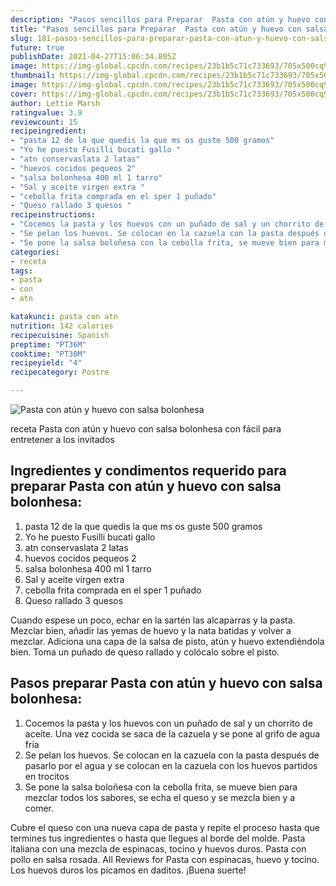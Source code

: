 ```yaml
---
description: "Pasos sencillos para Preparar  Pasta con atún y huevo con salsa bolonhesa"
title: "Pasos sencillos para Preparar  Pasta con atún y huevo con salsa bolonhesa"
slug: 181-pasos-sencillos-para-preparar-pasta-con-atun-y-huevo-con-salsa-bolonhesa
future: true
publishDate: 2021-04-27T15:06:34.805Z
image: https://img-global.cpcdn.com/recipes/23b1b5c71c733693/705x500cq90/pasta-con-atun-y-huevo-con-salsa-bolonhesa-foto-principal.jpg
thumbnail: https://img-global.cpcdn.com/recipes/23b1b5c71c733693/705x500cq90/pasta-con-atun-y-huevo-con-salsa-bolonhesa-foto-principal.jpg
image: https://img-global.cpcdn.com/recipes/23b1b5c71c733693/705x500cq90/pasta-con-atun-y-huevo-con-salsa-bolonhesa-foto-principal.jpg
cover: https://img-global.cpcdn.com/recipes/23b1b5c71c733693/705x500cq90/pasta-con-atun-y-huevo-con-salsa-bolonhesa-foto-principal.jpg
author: Lettie Marsh
ratingvalue: 3.9
reviewcount: 15
recipeingredient:
- "pasta 12 de la que quedis la que ms os guste 500 gramos"
- "Yo he puesto Fusilli bucati gallo "
- "atn conservaslata 2 latas"
- "huevos cocidos pequeos 2"
- "salsa bolonhesa 400 ml 1 tarro"
- "Sal y aceite virgen extra "
- "cebolla frita comprada en el sper 1 puñado"
- "Queso rallado 3 quesos "
recipeinstructions:
- "Cocemos la pasta y los huevos con un puñado de sal y un chorrito de aceite. Una vez cocida se saca de la cazuela y se pone al grifo de agua fría"
- "Se pelan los huevos. Se colocan en la cazuela con la pasta después de pasarlo por el agua y se colocan en la cazuela con los huevos partidos en trocitos"
- "Se pone la salsa boloñesa con la cebolla frita, se mueve bien para mezclar todos los sabores, se echa el queso y se mezcla bien y a comer."
categories:
- receta
tags:
- pasta
- con
- atn

katakunci: pasta con atn 
nutrition: 142 calories
recipecuisine: Spanish
preptime: "PT36M"
cooktime: "PT30M"
recipeyield: "4"
recipecategory: Postre

---
```



![Pasta con atún y huevo con salsa bolonhesa](https://img-global.cpcdn.com/recipes/23b1b5c71c733693/705x500cq90/pasta-con-atun-y-huevo-con-salsa-bolonhesa-foto-principal.jpg)

receta Pasta con atún y huevo con salsa bolonhesa con fácil para entretener a los invitados

<!--inarticleads1-->

## Ingredientes y condimentos requerido para preparar Pasta con atún y huevo con salsa bolonhesa:

1. pasta 12 de la que quedis la que ms os guste 500 gramos
1. Yo he puesto Fusilli bucati gallo 
1. atn conservaslata 2 latas
1. huevos cocidos pequeos 2
1. salsa bolonhesa 400 ml 1 tarro
1. Sal y aceite virgen extra 
1. cebolla frita comprada en el sper 1 puñado
1. Queso rallado 3 quesos 

Cuando espese un poco, echar en la sartén las alcaparras y la pasta. Mezclar bien, añadir las yemas de huevo y la nata batidas y volver a mezclar. Adiciona una capa de la salsa de pisto, atún y huevo extendiéndola bien. Toma un puñado de queso rallado y colócalo sobre el pisto. 

<!--inarticleads2-->

## Pasos preparar Pasta con atún y huevo con salsa bolonhesa:

1. Cocemos la pasta y los huevos con un puñado de sal y un chorrito de aceite. Una vez cocida se saca de la cazuela y se pone al grifo de agua fría
1. Se pelan los huevos. Se colocan en la cazuela con la pasta después de pasarlo por el agua y se colocan en la cazuela con los huevos partidos en trocitos
1. Se pone la salsa boloñesa con la cebolla frita, se mueve bien para mezclar todos los sabores, se echa el queso y se mezcla bien y a comer.


Cubre el queso con una nueva capa de pasta y repite el proceso hasta que termines tus ingredientes o hasta que llegues al borde del molde. Pasta italiana con una mezcla de espinacas, tocino y huevos duros. Pasta con pollo en salsa rosada. All Reviews for Pasta con espinacas, huevo y tocino. Los huevos duros los picamos en daditos. 
¡Buena suerte!

